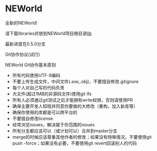 ﻿# NEWorld

全新的NEWorld!

请下载libraries并放到NEWorld项目根目录[lib](http://pan.baidu.com/s/1kVD5iDL)

最新进度在0.5.0分支

Git协作协议(试行)

NEWorld Git协作基本原则

- 所有代码使用UTF-8编码
- 不要上传生成文件，中间文件(*.exe,*.obj)，不要擅自修改.gitignore
- 每个人对自己写的代码负责
- 大文件(超过1MB的非源码文件)使用git lfs
- 所有人必须通过git测试之后才能拥有write权限，否则请使用PR
- 确保主要开发人知晓并同意你要做的大修改（重构，加入新库等）
- 确保你使用的库都是可以跨平台的
- 不要擅自修改license
- 经常浏览issues，解决属于你范围的issues
- 所有分支都应该可以（或计划可以）合并到master分支
- merge的时候应该尊重其他作者的修改；如果没有特殊情况，不要使用git push -force；如果没有必要，不要使用git revert回滚别人的代码
